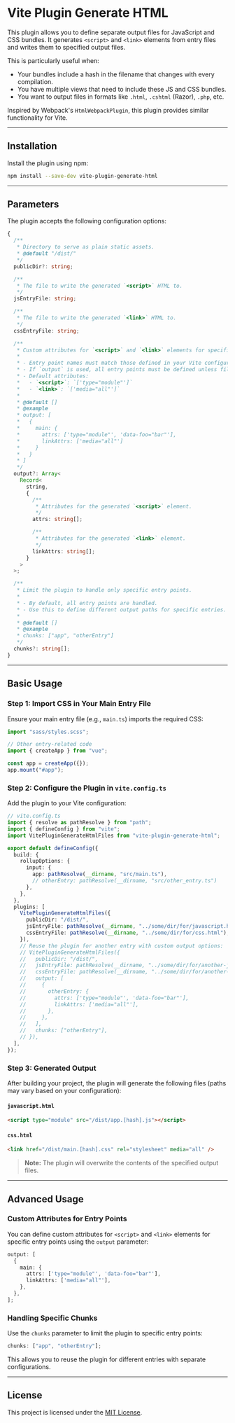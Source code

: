 # Vite Plugin Generate HTML

This plugin allows you to define separate output files for JavaScript and CSS bundles. It generates `<script>` and `<link>` elements from entry files and writes them to specified output files.

This is particularly useful when:

- Your bundles include a hash in the filename that changes with every compilation.
- You have multiple views that need to include these JS and CSS bundles.
- You want to output files in formats like `.html`, `.cshtml` (Razor), `.php`, etc.

Inspired by Webpack's `HtmlWebpackPlugin`, this plugin provides similar functionality for Vite.

---

## Installation

Install the plugin using npm:

```bash
npm install --save-dev vite-plugin-generate-html
```

---

## Parameters

The plugin accepts the following configuration options:

```ts
{
  /**
   * Directory to serve as plain static assets.
   * @default "/dist/"
   */
  publicDir?: string;

  /**
   * The file to write the generated `<script>` HTML to.
   */
  jsEntryFile: string;

  /**
   * The file to write the generated `<link>` HTML to.
   */
  cssEntryFile: string;

  /**
   * Custom attributes for `<script>` and `<link>` elements for specific entry points.
   *
   * - Entry point names must match those defined in your Vite configuration.
   * - If `output` is used, all entry points must be defined unless filtered using the `chunks` parameter.
   * - Default attributes:
   *   - `<script>`: `['type="module"']`
   *   - `<link>`: `['media="all"']`
   *
   * @default []
   * @example
   * output: [
   *   {
   *     main: {
   *       attrs: ['type="module"', 'data-foo="bar"'],
   *       linkAttrs: ['media="all"']
   *     }
   *   }
   * ]
   */
  output?: Array<
    Record<
      string,
      {
        /**
         * Attributes for the generated `<script>` element.
         */
        attrs: string[];

        /**
         * Attributes for the generated `<link>` element.
         */
        linkAttrs: string[];
      }
    >
  >;

  /**
   * Limit the plugin to handle only specific entry points.
   *
   * - By default, all entry points are handled.
   * - Use this to define different output paths for specific entries.
   *
   * @default []
   * @example
   * chunks: ["app", "otherEntry"]
   */
  chunks?: string[];
}
```

---

## Basic Usage

### Step 1: Import CSS in Your Main Entry File

Ensure your main entry file (e.g., `main.ts`) imports the required CSS:

```js
import "sass/styles.scss";

// Other entry-related code
import { createApp } from "vue";

const app = createApp({});
app.mount("#app");
```

### Step 2: Configure the Plugin in `vite.config.ts`

Add the plugin to your Vite configuration:

```ts
// vite.config.ts
import { resolve as pathResolve } from "path";
import { defineConfig } from "vite";
import VitePluginGenerateHtmlFiles from "vite-plugin-generate-html";

export default defineConfig({
  build: {
    rollupOptions: {
      input: {
        app: pathResolve(__dirname, "src/main.ts"),
        // otherEntry: pathResolve(__dirname, "src/other_entry.ts")
      },
    },
  },
  plugins: [
    VitePluginGenerateHtmlFiles({
      publicDir: "/dist/",
      jsEntryFile: pathResolve(__dirname, "../some/dir/for/javascript.html"),
      cssEntryFile: pathResolve(__dirname, "../some/dir/for/css.html"),
    }),
    // Reuse the plugin for another entry with custom output options:
    // VitePluginGenerateHtmlFiles({
    //   publicDir: "/dist/",
    //   jsEntryFile: pathResolve(__dirname, "../some/dir/for/another-javascript.html"),
    //   cssEntryFile: pathResolve(__dirname, "../some/dir/for/another-css.html"),
    //   output: [
    //     {
    //       otherEntry: {
    //         attrs: ['type="module"', 'data-foo="bar"'],
    //         linkAttrs: ['media="all"'],
    //       },
    //     },
    //   ],
    //   chunks: ["otherEntry"],
    // }),
  ],
});
```

### Step 3: Generated Output

After building your project, the plugin will generate the following files (paths may vary based on your configuration):

#### `javascript.html`

```html
<script type="module" src="/dist/app.[hash].js"></script>
```

#### `css.html`

```html
<link href="/dist/main.[hash].css" rel="stylesheet" media="all" />
```

> **Note:** The plugin will overwrite the contents of the specified output files.

---

## Advanced Usage

### Custom Attributes for Entry Points

You can define custom attributes for `<script>` and `<link>` elements for specific entry points using the `output` parameter:

```ts
output: [
  {
    main: {
      attrs: ['type="module"', 'data-foo="bar"'],
      linkAttrs: ['media="all"'],
    },
  },
];
```

### Handling Specific Chunks

Use the `chunks` parameter to limit the plugin to specific entry points:

```ts
chunks: ["app", "otherEntry"];
```

This allows you to reuse the plugin for different entries with separate configurations.

---

## License

This project is licensed under the [MIT License](./LICENSE).